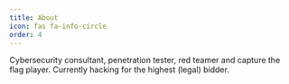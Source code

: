 ```yaml
---
title: About
icon: fas fa-info-circle
order: 4
---
```


Cybersecurity consultant, penetration tester, red teamer and capture the flag player. Currently hacking for the highest (legal) bidder.
